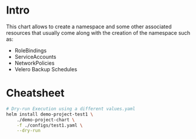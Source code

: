 # Intro

This chart allows to create a namespace and some other associated resources that usually come along with the creation of the namespace such as:
- RoleBindings
- ServiceAccounts
- NetworkPolicies
- Velero Backup Schedules 

# Cheatsheet

```sh
# Dry-run Execution using a different values.yaml
helm install demo-project-test1 \
    ./demo-project-chart \
    -f ./configs/test1.yaml \
    --dry-run
```
